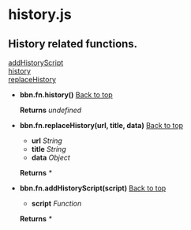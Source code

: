 # history.js

## History related functions.

<a name="bbn_top"></a>[addHistoryScript](#addHistoryScript)  
[history](#history)  
[replaceHistory](#replaceHistory)  


- <a name="history"></a>**bbn.fn.history()** [Back to top](#bbn_top)


  __Returns__ _undefined_ 

- <a name="replaceHistory"></a>**bbn.fn.replaceHistory(url, title, data)** [Back to top](#bbn_top)

  * __url__ _String_ 
  * __title__ _String_ 
  * __data__ _Object_ 

  __Returns__ _*_ 

- <a name="addHistoryScript"></a>**bbn.fn.addHistoryScript(script)** [Back to top](#bbn_top)

  * __script__ _Function_ 

  __Returns__ _*_ 